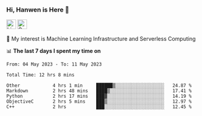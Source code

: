 ### Hi, Hanwen is Here 👋
<p>
	<a href="https://www.linkedin.com/in/liu-hanwen/"><img src="https://img.shields.io/badge/@hanwen-0A66C2?style=flat&logo=LinkedIn&logoColor=white" alt="Linkedin"  height="25px"/></a> 
	<a href="https://scholar.google.com/citations?user=HDF0su0AAAAJ"><img src="https://img.shields.io/badge/scholar-4385FE.svg?&style=plastic&logo=google-scholar&logoColor=white" alt="Google Scholar" height="25px"> </a>
</p>
🌱 My interest is Machine Learning Infrastructure and Serverless Computing

📊 **The last 7 days I spent my time on** 
<!--START_SECTION:waka-->

```text
From: 04 May 2023 - To: 11 May 2023

Total Time: 12 hrs 8 mins

Other            4 hrs 1 min     ██████▒░░░░░░░░░░░░░░░░░░   24.87 %
Markdown         2 hrs 48 mins   ████▒░░░░░░░░░░░░░░░░░░░░   17.41 %
Python           2 hrs 17 mins   ███▓░░░░░░░░░░░░░░░░░░░░░   14.19 %
ObjectiveC       2 hrs 5 mins    ███▒░░░░░░░░░░░░░░░░░░░░░   12.97 %
C++              2 hrs           ███░░░░░░░░░░░░░░░░░░░░░░   12.45 %
```

<!--END_SECTION:waka-->


<!--
**david990917/david990917** is a ✨ _special_ ✨ repository because its `README.md` (this file) appears on your GitHub profile.

Here are some ideas to get you started:

- 🔭 I’m currently working on ...
- 🌱 I’m currently learning ...
- 👯 I’m looking to collaborate on ...
- 🤔 I’m looking for help with ...
- 💬 Ask me about ...
- 📫 How to reach me: ...
- 😄 Pronouns: ...
- ⚡ Fun fact: ...
-->
